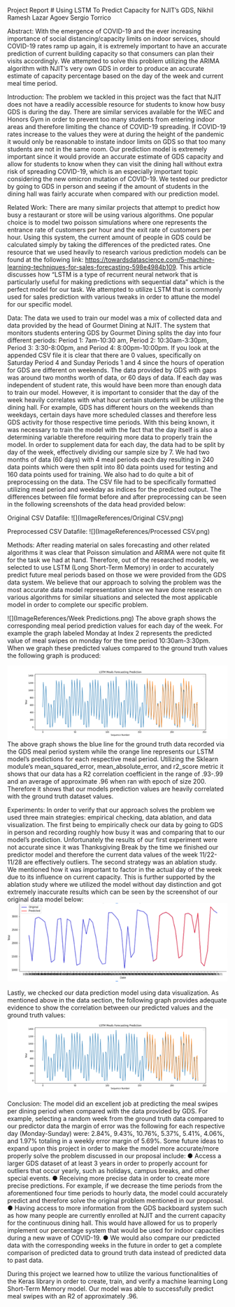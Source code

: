 Project Report #
Using LSTM To Predict Capacity for NJIT’s GDS,
Nikhil Ramesh
Lazar Agoev
Sergio Torrico

Abstract: With the emergence of COVID-19 and the ever increasing importance of social distancing/capacity limits on indoor services, 
should COVID-19 rates ramp up again, it is extremely important to have an accurate prediction of current building capacity so that 
consumers can plan their visits accordingly. We attempted to solve this problem utilizing the ARIMA algorithm with NJIT’s very own 
GDS in order to produce an accurate estimate of capacity percentage based on the day of the week and current meal time period. 

Introduction: The problem we tackled in this project was the fact that NJIT does not have a readily accessible resource for students 
to know how busy GDS is during the day. There are similar services available for the WEC and Honors Gym in order to prevent too many 
students from entering indoor areas and therefore limiting the chance of COVID-19 spreading. If COVID-19 rates increase to the values 
they were at during the height of the pandemic it would only be reasonable to instate indoor limits on GDS so that too many students 
are not in the same room. Our prediction model is extremely important since it would provide an accurate estimate of GDS capacity 
and allow for students to know when they can visit the dining hall without extra risk of spreading COVID-19, which is an especially 
important topic considering the new omicron mutation of COVID-19. We tested our predictor by going to GDS in person and seeing if the 
amount of students in the dining hall was fairly accurate when compared with our prediction model.

Related Work: There are many similar projects that attempt to predict how busy a restaurant or store will be using various algorithms. 
One popular choice is to model two poisson simulations where one represents the entrance rate of customers per hour and the exit rate 
of customers per hour. Using this system, the current amount of people in GDS could be calculated simply by taking the differences of 
the predicted rates. One resource that we used heavily to research various prediction models can be found at the following link: 
https://towardsdatascience.com/5-machine-learning-techniques-for-sales-forecasting-598e4984b109. This article discusses how “LSTM is a 
type of recurrent neural network that is particularly useful for making predictions with sequential data” which is the perfect model for
our task. We attempted to utilize LSTM that is commonly used for sales prediction with various tweaks in order to attune the model for 
our specific model.

Data: The data we used to train our model was a mix of collected data and data provided by the head of Gourmet Dining at NJIT. The system 
that monitors students entering GDS by Gourmet Dining splits the day into four different periods: Period 1: 7am-10:30 am, 
Period 2: 10:30am-3:30pm, Period 3: 3:30-8:00pm, and Period 4: 8:00pm-10:00pm. If you look at the appended CSV file it is clear that 
there are 0 values, specifically on Saturday Period 4 and Sunday Periods 1 and 4 since the hours of operation for GDS are different on 
weekends. The data provided by GDS with gaps was around two months worth of data, or 60 days of data. If each day was independent of 
student rate, this would have been more than enough data to train our model. However, it is important to consider that the day of the 
week heavily correlates with what hour certain students will be utilizing the dining hall. For example, GDS has different hours on the 
weekends than weekdays, certain days have more scheduled classes and therefore less GDS activity for those respective time periods. With 
this being known, it was necessary to train the model with the fact that the day itself is also a determining variable therefore requiring 
more data to properly train the model. In order to supplement data for each day, the data had to be split by day of the week, effectively 
dividing our sample size by 7. We had two months of data (60 days) with 4 meal periods each day resulting in 240 data points which were then 
split into 80 data points used for testing and 160 data points used for training. We also had to do quite a bit of preprocessing on the data. 
The CSV file had to be specifically formatted utilizing meal period and weekday as indices for the predicted output. The differences between 
file format before and after preprocessing can be seen in the following screenshots of the data head provided below:


Original CSV Datafile:
![](ImageReferences/Original CSV.png)

Preprocessed CSV Datafile:
![](ImageReferences/Processed CSV.png)


Methods: After reading material on sales forecasting and other related algorithms it was clear that Poisson simulation and ARIMA were not quite 
fit for the task we had at hand. Therefore, out of the researched models, we selected to use LSTM (Long Short-Term Memory) in order to accurately 
predict future meal periods based on those we were provided from the GDS data system. We believe that our approach to solving the problem was the 
most accurate data model representation since we have done research on various algorithms for similar situations and selected the most applicable 
model in order to complete our specific problem.
 
![](ImageReferences/Week Predictions.png)
The above graph shows the corresponding meal period prediction values for each day of the week. For example the graph labeled Monday at Index 2 
represents the predicted value of meal swipes on monday for the time period 10:30am-3:30pm. When we graph these predicted values compared to the 
ground truth values the following graph is produced: 
 
![](ImageReferences/Oscillations.png)
The above graph shows the blue line for the ground truth data recorded via the GDS meal period system while the orange line represents our LSTM model’s 
predictions for each respective meal period. Utilizing the Sklearn module’s mean_squared_error, mean_absolute_error, and r2_score metric it shows that 
our data has a R2 correlation coefficient in the range of .93-.99 and an average of approximate .96 when ran with epoch of size 200. Therefore it shows 
that our models prediction values are heavily correlated with the ground truth dataset values.

Experiments: In order to verify that our approach solves the problem we used three main strategies: empirical checking, data ablation, and data visualization. 
The first being to empirically check our data by going to GDS in person and recording roughly how busy it was and comparing that to our model’s prediction. 
Unfortunately the results of our first experiment were not accurate since it was Thanksgiving Break by the time we finished our predictor model and therefore 
the current data values of the week 11/22-11/28 are effectively outliers. The second strategy was an ablation study. We mentioned how it was important to factor 
in the actual day of the week due to its influence on current capacity. This is further supported by the ablation study where we utilized the model without day 
distinction and got extremely inaccurate results which can be seen by the screenshot of our original data model below:
![](ImageReferences/Inaccurate.png) 
 
Lastly, we checked our data prediction model using data visualization. As mentioned above in the data section, the following graph provides adequate evidence to 
show the correlation between our predicted values and the ground truth values:
![](ImageReferences/Oscillations.png) 

Conclusion: The model did an excellent job at predicting the meal swipes per dining period when compared with the data provided by GDS. For example, selecting a 
random week from the ground truth data compared to our predictor data the margin of error was the following for each respective day (Monday-Sunday) were: 2.84%, 
9.43%, 10.76%, 5.37%, 5.41%, 4.06%, and 1.97% totaling in a weekly error margin of 5.69%. Some future ideas to expand upon this project in order to make the model 
more accurate/more properly solve the problem discussed in our proposal include:
●	Access a larger GDS dataset of at least 3 years in order to properly account for outliers that occur yearly, such as holidays, campus breaks, and other special events.
●	Receiving more precise data in order to create more precise predictions. For example, if we decrease the time periods from the aforementioned four time periods to 
hourly data, the model could accurately predict and therefore solve the original problem mentioned in our proposal.
●	Having access to more information from the GDS backboard system such as how many people are currently enrolled at NJIT and the current capacity for the continuous 
dining hall. This would have allowed for us to properly implement our percentage system that would be used for indoor capacities during a new wave of COVID-19.
●	We would also compare our predicted data with the corresponding weeks in the future in order to get a complete comparison of predicted data to ground truth data instead 
of predicted data to past data.

During this project we learned how to utilize the various functionalities of the Keras library in order to create, train, and verify a machine learning Long Short-Term Memory 
model. Our model was able to successfully predict meal swipes with an R2 of approximately .96. 
